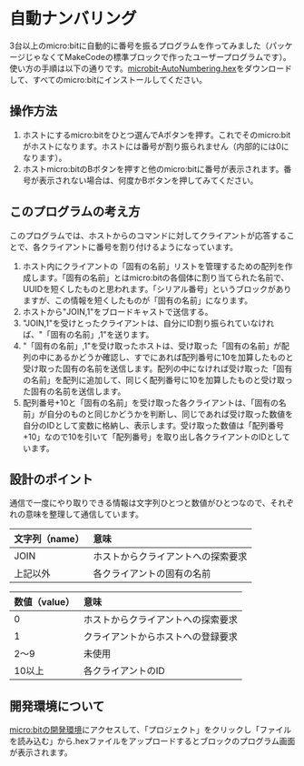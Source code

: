 # 自動ナンバリング
3台以上のmicro:bitに自動的に番号を振るプログラムを作ってみました（パッケージじゃなくてMakeCodeの標準ブロックで作ったユーザープログラムです）。使い方の手順は以下の通りです。[microbit-AutoNumbering.hex](microbit-AutoNumbering.hex)をダウンロードして、すべてのmicro:bitにインストールしてください。

## 操作方法
1. ホストにするmicro:bitをひとつ選んでAボタンを押す。これでそのmicro:bitがホストになります。ホストには番号が割り振られません（内部的には0になります）。
2. ホストmicro:bitのBボタンを押すと他のmicro:bitに番号が表示されます。番号が表示されない場合は、何度かBボタンを押してみてください。

## このプログラムの考え方
このプログラムでは、ホストからのコマンドに対してクライアントが応答することで、各クライアントに番号を割り付けるようになっています。

1. ホスト内にクライアントの「固有の名前」リストを管理するための配列を作成します。「固有の名前」とはmicro:bitの各個体に割り当てられた名前で、UUIDを短くしたものと思われます。「シリアル番号」というブロックがありますが、この情報を短くしたものが「固有の名前」になります。
2. ホストから"JOIN,1"をブロードキャストで送信する。
3. "JOIN,1"を受けとったクライアントは、自分にID割り振られていなければ、"「固有の名前」,1"を送ります。
4. "「固有の名前」,1"を受け取ったホストは、受け取った「固有の名前」が配列の中にあるかどうか確認し、すでにあれば配列番号に10を加算したものと受け取った固有の名前を送信します。配列の中になければ受け取った「固有の名前」を配列に追加して、同じく配列番号に10を加算したものと受け取った固有の名前を送信します。
5. 配列番号+10と「固有の名前」を受け取った各クライアントは、「固有の名前」が自分のものと同じかどうかを判断し、同じであれば受け取った数値を自分のIDとして変数に格納し、表示します。受け取った数値は「配列番号+10」なので10を引いて「配列番号」を取り出し各クライアントのIDとしています。

## 設計のポイント
通信で一度にやり取りできる情報は文字列ひとつと数値がひとつなので、それぞれの意味を整理して通信しています。

|文字列（name）|意味|
|:--|:--|
|JOIN|ホストからクライアントへの探索要求|
|上記以外|各クライアントの固有の名前|

|数値（value）|意味|
|:--|:--|
|0|ホストからクライアントへの探索要求|
|1|クライアントからホストへの登録要求|
|2〜9|未使用|
|10以上|各クライアントのID|

## 開発環境について
[micro:bitの開発環境](https://makecode.microbit.org/)にアクセスして、「プロジェクト」をクリックし「ファイルを読み込む」から.hexファイルをアップロードするとブロックのプログラム画面が表示されます。
